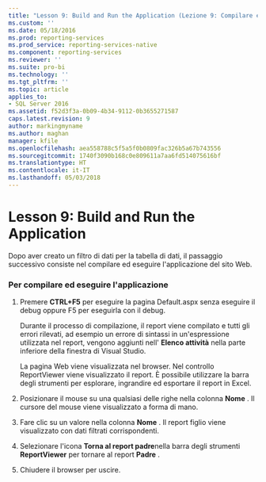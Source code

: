 ```yaml
---
title: "Lesson 9: Build and Run the Application (Lezione 9: Compilare ed eseguire l'applicazione) | Microsoft Docs"
ms.custom: ''
ms.date: 05/18/2016
ms.prod: reporting-services
ms.prod_service: reporting-services-native
ms.component: reporting-services
ms.reviewer: ''
ms.suite: pro-bi
ms.technology: ''
ms.tgt_pltfrm: ''
ms.topic: article
applies_to:
- SQL Server 2016
ms.assetid: f52d3f3a-0b09-4b34-9112-0b3655271587
caps.latest.revision: 9
author: markingmyname
ms.author: maghan
manager: kfile
ms.openlocfilehash: aea558788c5f5a5f0b0809fac326b5a67b743556
ms.sourcegitcommit: 1740f3090b168c0e809611a7aa6fd514075616bf
ms.translationtype: HT
ms.contentlocale: it-IT
ms.lasthandoff: 05/03/2018
---
```

# <a name="lesson-9-build-and-run-the-application"></a>Lesson 9: Build and Run the Application
Dopo aver creato un filtro di dati per la tabella di dati, il passaggio successivo consiste nel compilare ed eseguire l'applicazione del sito Web.  
  
### <a name="to-build-and-run-the-application"></a>Per compilare ed eseguire l'applicazione  
  
1.  Premere **CTRL+F5** per eseguire la pagina Default.aspx senza eseguire il debug oppure F5 per eseguirla con il debug.  
  
    Durante il processo di compilazione, il report viene compilato e tutti gli errori rilevati, ad esempio un errore di sintassi in un'espressione utilizzata nel report, vengono aggiunti nell' **Elenco attività** nella parte inferiore della finestra di Visual Studio.  
  
    La pagina Web viene visualizzata nel browser. Nel controllo ReportViewer viene visualizzato il report. È possibile utilizzare la barra degli strumenti per esplorare, ingrandire ed esportare il report in Excel.  
  
2.  Posizionare il mouse su una qualsiasi delle righe nella colonna **Nome** . Il cursore del mouse viene visualizzato a forma di mano.  
  
3.  Fare clic su un valore nella colonna **Nome** . Il report figlio viene visualizzato con dati filtrati corrispondenti.  
  
4.  Selezionare l'icona **Torna al report padre**nella barra degli strumenti **ReportViewer** per tornare al report **Padre** .  
  
5.  Chiudere il browser per uscire.  
  
  
  

